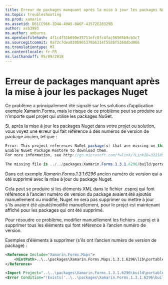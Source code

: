 ```yaml
---
title: Erreur de packages manquant après la mise à jour les packages Nuget
ms.topic: troubleshooting
ms.prod: xamarin
ms.assetid: D61CC966-1D4A-49A5-8A6F-41572E28329B
author: asb3993
ms.author: amburns
ms.openlocfilehash: 4f1c4f51b690e35711efc0fc4fac56565b9cb3c7
ms.sourcegitcommit: 0a72c7dea020b965378b6314f558bf5360dbd066
ms.translationtype: MT
ms.contentlocale: fr-FR
ms.lasthandoff: 05/09/2018
---
```

# <a name="missing-packages-error-after-updating-nuget-packages"></a>Erreur de packages manquant après la mise à jour les packages Nuget

Ce problème a principalement été signalé sur les solutions d’application exemple Xamarin.Forms, mais le risque de ce problème peut se produire sur n’importe quel projet qui utilise les packages NuGet. 

Si, après la mise à jour les packages Nuget dans votre projet ou solution, vous voyez une erreur qui fait référence à des numéros de version de package ancien, tel que :

```csharp
Error: This project references NuGet package(s) that are missing on this computer.
Enable NuGet Package Restore to download them.  
For more information, see http://go.microsoft.com/fwlink/?LinkID=322105

The missing file is ../../packages/Xamarin.Forms.1.3.1.6296/build/portable-win+net45+wp80+MonoAndroid10+MonoTouch10+Xamarin.iOS10/Xamarin.Forms.targets. (FormsGallery)

```

Dans cet exemple *Xamarin.Forms.1.3.1.6296* ancien numéro de version qui a été supprimé avec la mise à jour du package Nuget.

Cela peut se produire si les éléments XML dans le fichier .csproj qui font référence à l’ancien numéro de version du package avaient été ajoutés manuellement ou modifié, Nuget ne sera pas supprimer ou mettre à jour s’ils avaient été ajouté/modifié manuellement, pour le projet est maintenant affiché pour les packages qui ont été supprimé. 

Pour résoudre ce problème, modifier manuellement les fichiers .csproj et à supprimer tous les éléments qui font référence à l’ancien numéro de version. 

Exemples d’éléments à supprimer (s’ils ont l’ancien numéro de version de package) :

```xml
<Reference Include="Xamarin.Forms.Maps">
    <HintPath>..\..\packages\Xamarin.Forms.Maps.1.3.1.6296\lib\portable-win+net45+wp80+MonoAndroid10+MonoTouch10+Xamarin.iOS10\Xamarin.Forms.Maps.dll</HintPath>
</Reference>

<Import Project="..\..\packages\Xamarin.Forms.1.3.1.6296\build\portable-win+net45+wp80+MonoAndroid10+MonoTouch10+Xamarin.iOS10\Xamarin.Forms.targets" Condition="Exists('..\..\packages\Xamarin.Forms.1.3.1.6296\build\portable-win+net45+wp80+MonoAndroid10+MonoTouch10+Xamarin.iOS10\Xamarin.Forms.targets')" />
<Error Condition="!Exists('..\..\packages\Xamarin.Forms.1.3.1.6296\build\portable-win+net45+wp80+MonoAndroid10+MonoTouch10+Xamarin.iOS10\Xamarin.Forms.targets')" Text="$([System.String]::Format('$(ErrorText)', '..\..\packages\Xamarin.Forms.1.3.1.6296\build\portable-win+net45+wp80+MonoAndroid10+MonoTouch10+Xamarin.iOS10\Xamarin.Forms.targets'))" />

```

